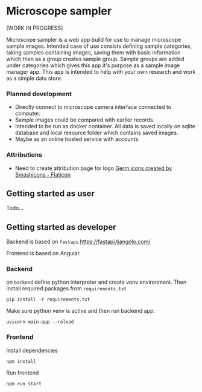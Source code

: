 # Microscope sampler

[WORK IN PROGRESS]

Microscope sampler is a web app build for use to manage microscope sample images. Intended
case of use consists defining sample categories, taking samples containing images,
saving them with basic information which then as a group creates sample group.
Sample groups are added under categories which gives this app it's purpose as a sample
image manager app. This app is intended to help with your own research and work as a
simple data store.

### Planned development

* Directly connect to microscope camera interface connected to computer.
* Sample images could be compared with earlier records.
* Intended to be run as docker container. All data is saved locally
  on sqlite database and local resource folder which contains saved images.
* Maybe as an online hosted service with accounts.

### Attributions
* Need to create attribution page for logo [Germ icons created by Smashicons - Flaticon](https://www.flaticon.com/free-icons/germ)

## Getting started as user

Todo...

## Getting started as developer

Backend is based on `fastapi` https://fastapi.tiangolo.com/

Frontend is based on Angular.

### Backend

on `backend` define python interpreter and create venv environment.
Then install required packages from `requirements.txt`

```shell
pip install -r requirements.txt
```

Make sure python venv is active and then run backend app:

```shell
uvicorn main:app --reload
```

### Frontend

Install dependencies

```shell
npm install
```

Run frontend

```shell
npm run start
```